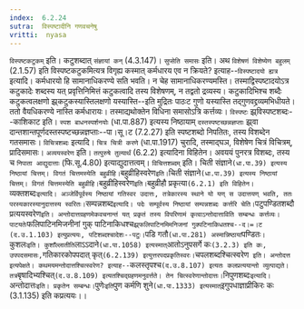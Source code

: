```yaml
---
index:  6.2.24
sutra:  विस्पष्टादीनि गणवचनेषु
vritti:  nyasa
---
```


`विस्पष्टकटुकम्` इति। कटुशब्दात् `संज्ञायां कन्` (4.3.147)। `सुप्सेति समासः` इति।
अथ `विशेषणं विशेष्येण बहुलम्` (2.1.57) इति विस्पष्टकटुकमित्यत्र विगृह्य कस्मात् कर्मधारय एव न क्रियते? इत्याह--`विस्पष्टादयो ह्यत्र` इत्यादि। कर्मधारयो हि सामानाधिकरण्ये सति भवति। न चेह सामानाधिकरण्यमस्ति। तस्माद्विस्पष्टादयोऽत्र कटुकादेः शब्दस्य यत् प्रवृत्तिनिमित्तं कटुकत्वादि तस्य विशेषणम्, न तद्वतो द्रव्यस्य। कटुकादिभिश्च शब्दैः कटुकत्वलक्षणो झ्र्कटुकस्यास्तिलक्षणो यस्यास्ति--इति मुद्रितः पाठःट गुणो यस्यास्ति तद्गुणवद्द्रव्यमभिधीयते। ततो वैयधिकरण्ये नास्ति कर्मधारायः। तस्माद्यथोक्तेन विधिना समासोऽत्रि कर्त्तव्यः।
`विस्पष्टः` झ्र्विस्पष्टशब्दः--काशिकाट इति। `स्पश बाधनस्पर्शनयोः` (धा.पा.887) इत्यस्य निष्ठायाम् `दस्तस्पष्टच्छन्नज्ञप्ताः` झ्र्वा दान्तशान्तपूर्णदस्तस्पष्टच्छन्नज्ञप्ताः--पा।सू।ट (7.2.27) इति स्पष्टशब्दो निपतितः, तस्य विशब्देन गतसमासः। `विचित्रशब्दः` इत्यादि। `चित्र चित्री करणे` (धा.पा.1917) चुरादि, तस्माद्घञ, विशेषेण चित्रं विचित्रम्, प्रादिसमासः। `अव्ययस्वरेण` इति। `तत्पुरुषे तुल्यार्थं` (6.2.2) इत्यादिना विहितेन। अवययं पुनरत्र विशब्दः, तस्य च `निपाता आद्युदात्ताः` (फि.सू.4.80) इत्याद्युदात्तत्वम्। `विचित्तशब्दम्` इति। चिती संज्ञाने` (धा.पा.39) इत्यस्य निष्ठायां चित्तम्। विगतं चित्तमस्येति बहुव्रीहि। `बहुव्रीहिस्वरेण` इति। `चिती संज्ञाने` (धा.पा.39) इत्यस्य निष्ठायां चित्तम्। विगतं चित्तमस्येति बहुव्रीहि। `बहुव्रीहिस्वरेण` इति। `बहुव्रीहौ प्रकृत्या` (6.2.1) इति विहितेन। `व्यक्तशब्दः` इत्यादि। अञ्जेर्विपूर्वस्य निष्ठायां गतिस्वर उदात्तः, तत्रेकारस्य स्थाने यो यण् स उदात्तयण् भवति, ततः परस्यकारस्यानुदात्तस्य स्वरितः। `सम्पन्नशब्द` इत्यादि। पदेः सम्पूर्वस्य निष्ठायां सम्पन्नशब्दः कर्त्तरि चेति। `पटुपण्डितशब्दौ प्रत्ययस्वरेण` इति। अन्तोदात्तग्रहणमेकवचनान्तं यत् प्रकृतं तस्य विपरिणामं कृत्वाऽन्तोदात्ताविति सम्बन्धः कर्त्तव्यः। पाटयतेः `फलिपाटिनमिजनीनां गुक् पाटिनाकिधश्च` झ्र्फलिपाटिनमिमनिजनां गुक्पटिनाकिधतश्च--द।=।ट (द.उ.1.103) इत्युप्रत्ययः, पटिशब्दश्चादेशः--पटुः। `पडि गतौ` (धा.पा.281) अस्मान्निष्ठायां `पण्डितः`। `कुशलः` इति। कुशाँल्लातीति `लाऽऽदाने` (धा.पा.1058) इत्यस्मात् `आतोऽनुपसर्गे कः` (3.2.3) इति कः, उपपदसमासः, `गतिकारकोपपदात् कृत्` (6.2.139) इत्युत्तरपदप्रकृतिस्वरः। `चपलशब्दश्चित्स्वरेण` इति। अन्तोदत्त इत्यपेक्षते। कथमयमन्तोदात्तश्चित्स्वरेण? इत्याह--`कलस्तृपश्च` (द.उ.8.107) इत्यतः कलप्रत्ययान्तो व्युत्पाद्यते। तत्र `बृषादिभ्यश्चित्` (द.उ.8.109) इत्यतश्चिद्ग्रहणमनुवर्त्तते। तेन चित्स्वरेणान्तोदात्तः। `निपुणशब्दः` इत्यादि। `अन्तोदात्तः` इति। प्रकृतेन सम्बन्धः। `पुणेः` इति `पुण कर्मणि शुने` (धा.पा.1333) इत्यस्मात् `इगुपधाज्ञाप्रीकिरः कः (3.1.135) इति कप्रत्ययः।।

